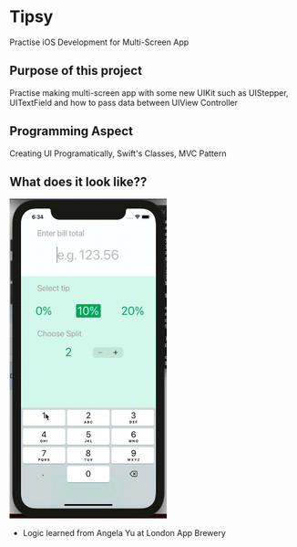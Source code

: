 # Tipsy
Practise iOS Development for Multi-Screen App

## Purpose of this project
Practise making multi-screen app with some new UIKit such as UIStepper, UITextField and how to pass data between UIView Controller

## Programming Aspect
Creating UI Programatically, Swift's Classes, MVC Pattern

## What does it look like??
<img src="https://github.com/Helen-Noe/Tispy/blob/main/tipsy.gif" width="276" height="560">

* Logic learned from Angela Yu at London App Brewery
